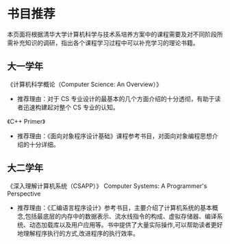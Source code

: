 # 书目推荐

本页面将根据清华大学计算机科学与技术系培养方案中的课程需要及对不同阶段所需补充知识的调研，指出各个课程学习过程中可以补充学习的理论书籍。

## 大一学年

《计算机科学概论（Computer Science: An Overview）》
+ 推荐理由：对于 CS 专业设计的最基本的几个方面介绍的十分透彻，有助于读者迅速构建起对整个 CS 专业的认知。

《C++ Primer》
+ 推荐理由：《面向对象程序设计基础》课程参考书目，对面向对象编程思想介绍的十分详细。

## 大二学年

《深入理解计算机系统（CSAPP）》 Computer Systems: A Programmer's Perspective
+ 推荐理由：《汇编语言程序设计》参考书目，主要介绍了计算机系统的基本概念,包括最底层的内存中的数据表示、流水线指令的构成、虚拟存储器、编译系统、动态加载库以及用户应用等。书中提供了大量实际操作,可以帮助读者更好地理解程序执行的方式,改进程序的执行效率。